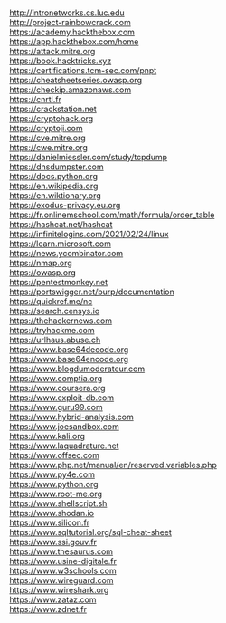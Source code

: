<br />http://intronetworks.cs.luc.edu
<br />http://project-rainbowcrack.com
<br />https://academy.hackthebox.com
<br />https://app.hackthebox.com/home
<br />https://attack.mitre.org
<br />https://book.hacktricks.xyz
<br />https://certifications.tcm-sec.com/pnpt
<br />https://cheatsheetseries.owasp.org
<br />https://checkip.amazonaws.com
<br />https://cnrtl.fr
<br />https://crackstation.net
<br />https://cryptohack.org
<br />https://cryptoji.com
<br />https://cve.mitre.org
<br />https://cwe.mitre.org
<br />https://danielmiessler.com/study/tcpdump
<br />https://dnsdumpster.com
<br />https://docs.python.org
<br />https://en.wikipedia.org
<br />https://en.wiktionary.org
<br />https://exodus-privacy.eu.org
<br />https://fr.onlinemschool.com/math/formula/order_table
<br />https://hashcat.net/hashcat
<br />https://infinitelogins.com/2021/02/24/linux
<br />https://learn.microsoft.com
<br />https://news.ycombinator.com
<br />https://nmap.org
<br />https://owasp.org
<br />https://pentestmonkey.net
<br />https://portswigger.net/burp/documentation
<br />https://quickref.me/nc
<br />https://search.censys.io
<br />https://thehackernews.com
<br />https://tryhackme.com
<br />https://urlhaus.abuse.ch
<br />https://www.base64decode.org
<br />https://www.base64encode.org
<br />https://www.blogdumoderateur.com
<br />https://www.comptia.org
<br />https://www.coursera.org
<br />https://www.exploit-db.com
<br />https://www.guru99.com
<br />https://www.hybrid-analysis.com
<br />https://www.joesandbox.com
<br />https://www.kali.org
<br />https://www.laquadrature.net
<br />https://www.offsec.com
<br />https://www.php.net/manual/en/reserved.variables.php
<br />https://www.py4e.com
<br />https://www.python.org
<br />https://www.root-me.org
<br />https://www.shellscript.sh
<br />https://www.shodan.io
<br />https://www.silicon.fr
<br />https://www.sqltutorial.org/sql-cheat-sheet
<br />https://www.ssi.gouv.fr
<br />https://www.thesaurus.com
<br />https://www.usine-digitale.fr
<br />https://www.w3schools.com
<br />https://www.wireguard.com
<br />https://www.wireshark.org
<br />https://www.zataz.com
<br />https://www.zdnet.fr
